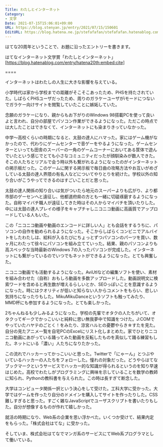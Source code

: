 ```yaml
---
Title: わたしとインターネット
Category:
- 文学
Date: 2021-07-15T15:06:01+09:00
URL: https://blog.stenyan.jp/entry/2021/07/15/150601
EditURL: https://blog.hatena.ne.jp/stefafafan/stefafafan.hatenablog.com/atom/entry/26006613787020467
---
```


はてな20周年ということで、お題に沿ったエントリーを書きます。

はてなインターネット文学賞「わたしとインターネット」
[https://blog.hatenablog.com/entry/hatena20th:embed:cite]

====

インターネットはわたしの人生に大きな影響を与えている。

小学時代は家から学校までの距離がそこそこあったため、PHSを持たされていた。しばらくPHSユーザだったため、周りのガラケーユーザがiモードにつないでガラケー向けサイトを閲覧していたことに嫉妬していた。

念願のガラケーになり、親からもお下がりのWindows 98搭載PCを使って良いよと言われ、自分の部屋でパソコン作業ができるようになった。ただこの時点では大したことはできなくて、インターネットにも染まりきっていなかった。

中学〜高校くらいの時期になると、太鼓の達人にハマった。家にはゲーム機がなかったので、代わりにゲームセンターで音ゲーをやるようになった。ゲームセンターといっても田舎のスーパーの一角のゲームコーナーにおいてある筐体で遊んでいたという感じでとても小さなコミュニティだったが顔馴染みが数人できた。そこの人たちとリアルで会う時以外も繋がれるようになったのがインターネットの掲示板だった。このゲームに関する掲示板で毎日曲の攻略方法やお互いがめざしている太鼓の達人界隈の有名人などについてやりとりを続けた。学校以外の知り合いがこうやってできるのはすごいことだと思った。

太鼓の達人関係の知り合いは気がついたら地元のスーパーよりも広がり、より都市部のゲーセンへと遠征し、他都道府県の方とも一緒に切磋琢磨するようになった。自称マイバチ職人が遠征してきた時はその人からマイバチを頂いたりした。中には太鼓の達人プレイの様子をキャプチャしニコニコ動画に高画質でアップロードしている人もいた。

この「ニコニコ動画や動画のエンコードに詳しい人」とも会話をするうちに、パソコンの自作を勧められるようになった。そこからしばらくコンビニでアルバイトをしたわたしは、給料が入るたびにちょっとずつパソコンのパーツを買い、数ヶ月にわたって徐々にパソコンを組み立てていった。結果、親のパソコンよりも高スペックな当時最新のWindows 7の入ったパソコンが完成した。インターネットにも繋がっているのでいつでもネットができるようになった。とても興奮した。

ニコニコ動画でも活動するようになった。AviUtlなどの編集ソフトを使い、素材を組み合わせた（自称）おもしろ動画を多数アップロードした。動画説明文に検索ワードを含めると再生数が増えるらしいとか、SEOっぽいことを意識するようになった。時にはクオリティが低いと知らない人からコメントをもらい、悲しい気持ちになったりもした。MikuMikuDanceというソフトも触ってみたり、MMD杯にも参加するようになった。とても楽しかった。

2ちゃんねるも少しみるようになった。学校の先輩でオタクの人たちがいて、オタクってギークでかっこいいと純粋に思い無我夢中で知識をつけた。J:COMでやっていたハヤテのごとく！をみたり、涼宮ハルヒの憂鬱やらき☆すたを見た。自分の見たアニメ一覧を自宅PCのExcelにリスト化しまとめた。家でひとりニコニコ動画にあがっている踊ってみた動画を反転したものを真似して踊る練習もした。ネットにいる「濃い」人たちになりたかった。

この流れでハッカーってかっこいいと思った。Twitterで「にゃーん」とつぶやいているハッカーの人たちをフォローした。憧れの対象だった。どうやらはてなブックマークというサービスでハッカー的な知識が得られるというのを知り早速はじめた。高校でわたしがプログラミングに興味を示していることを数学の教師に知られ、Pythonの教科書を与えられた。この時は長すぎて断念した。

大学はコンピュータ関係一択という決心をして受けた。工科大学に受かった。大学ではゲームを作ったり自分のドメインを購入してサイトを作ったりした。CSS難しすぎると思った。すごく雑なJavaScriptでユーザスクリプトを書いたりもした。自分が想像するものが作れて嬉しかった。

就活の時期になり、Web系の企業を思い浮かべた。いくつか受けて、結果内定をもらった。「株式会社はてな」に受かった。

そしていま、株式会社はてなでマンガ系のサービスにてWeb系プログラマとして働いている。
